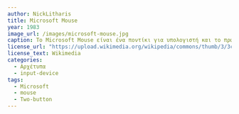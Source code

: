 ```yaml
---
author: NickLitharis
title: Microsoft Mouse
year: 1983
image_url: /images/microsoft-mouse.jpg
caption: Το Microsoft Mouse είναι ένα ποντίκι για υπολογιστή και το πρώτο που κυκλοφόρησε από τη Microsoft το 1983. Με το παρατσούκλι *ποντίκι με τα πράσινα μάτια*, το ποντίκι διέθετε ένα ζευγάρι πράσινων κουμπιών. Παρόλο που ο χρήστης έπρεπε να μετακινεί το χέρι του για να φτάσει τα κουμπιά, ο πιο καμπυλωτός σχεδιασμός του το έκανε να αισθάνεται άνετο. Επιπλέον το ποντίκι ήταν σχετικά βαρύ καθώς χρησιμοποιούσε ένα μεταλλικό trackball. Όλες οι εκδόσεις του Microsoft Mouse μπορούσαν να χρησιμοποιηθούν με συστήματα συμβατά με IBM και άλλα συστήματα DOS.
license_url: "https://upload.wikimedia.org/wikipedia/commons/thumb/3/3c/First_MS-Mouse.jpg/640px-First_MS-Mouse.jpg"
license_text: Wikimedia
categories:
  - Αρχέτυπα
  - input-device
tags:
  - Microsoft
  - mouse
  - Two-button
---
```

